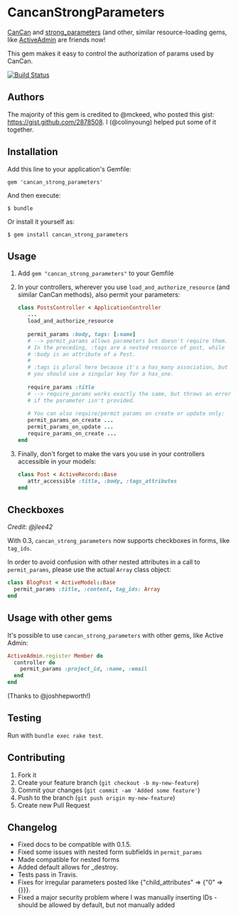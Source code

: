 # CancanStrongParameters

[CanCan](ryanb/cancan) and [strong_parameters](rails/strong_parameters) (and other, similar resource-loading gems, like [ActiveAdmin](http://www.activeadmin.info/) are friends now!

This gem makes it easy to control the authorization of params used by CanCan.

[![Build Status](https://secure.travis-ci.org/colinyoung/cancan_strong_parameters.png)](http://travis-ci.org/colinyoung/cancan_strong_parameters)

## Authors

The majority of this gem is credited to @mckeed, who posted this gist: https://gist.github.com/2878508. I (@colinyoung) helped put some of it together.

## Installation

Add this line to your application's Gemfile:

    gem 'cancan_strong_parameters'

And then execute:

    $ bundle

Or install it yourself as:

    $ gem install cancan_strong_parameters

## Usage

1. Add `gem "cancan_strong_parameters"` to your Gemfile
2. In your controllers, wherever you use `load_and_authorize_resource` (and similar CanCan methods), also permit your parameters:

   ```ruby
   class PostsController < ApplicationController
      ...
      load_and_authorize_resource
      
      permit_params :body, tags: [:name]
      # --> permit_params allows parameters but doesn't require them.
      # In the preceding, :tags are a nested resource of post, while
      # :body is an attribute of a Post.
      #
      # :tags is plural here because it's a has_many association, but
      # you should use a singular key for a has_one.
      
      require_params :title
      # --> require_params works exactly the same, but throws an error
      # if the parameter isn't provided.
      
      # You can also require/permit params on create or update only:
      permit_params_on_create ...
      permit_params_on_update ...
      require_params_on_create ...
   end
   ```
3. Finally, don't forget to make the vars you use in your controllers
   accessible in your models:
   
   ```ruby
   class Post < ActiveRecord::Base
      attr_accessible :title, :body, :tags_attributes
   end
   ```

## Checkboxes

_Credit: @jlee42_

With 0.3, `cancan_strong_parameters` now supports checkboxes in forms, like `tag_ids`.

In order to avoid confusion with other nested attributes in a call to `permit_params`, please use the actual `Array` class object:

```ruby
class BlogPost < ActiveModel::Base
  permit_params :title, :content, tag_ids: Array
end
```

## Usage with other gems

It's possible to use `cancan_strong_parameters` with other gems, like Active Admin:

```ruby
ActiveAdmin.register Member do
  controller do
    permit_params :project_id, :name, :email
  end
end
```

(Thanks to @joshhepworth!)
        
## Testing

Run with `bundle exec rake test`.

## Contributing

1. Fork it
2. Create your feature branch (`git checkout -b my-new-feature`)
3. Commit your changes (`git commit -am 'Added some feature'`)
4. Push to the branch (`git push origin my-new-feature`)
5. Create new Pull Request

## Changelog

* Fixed docs to be compatible with 0.1.5.
* Fixed some issues with nested form subfields in `permit_params`
* Made compatible for nested forms
* Added default allows for _destroy.
* Tests pass in Travis.
* Fixes for irregular parameters posted like {"child_attributes" => {"0" => {}}}.
* Fixed a major security problem where I was manually inserting IDs - should be allowed by default, but not manually added
